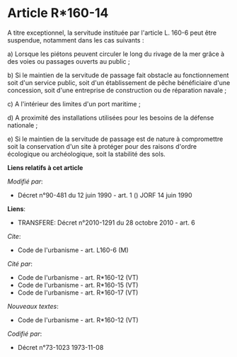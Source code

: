 # Article R*160-14

A titre exceptionnel, la servitude instituée par l'article L. 160-6 peut être suspendue, notamment dans les cas suivants :

a) Lorsque les piétons peuvent circuler le long du rivage de la mer grâce à des voies ou passages ouverts au public ;

b) Si le maintien de la servitude de passage fait obstacle au fonctionnement soit d'un service public, soit d'un
établissement de pêche bénéficiaire d'une concession, soit d'une entreprise de construction ou de réparation navale ;

c) A l'intérieur des limites d'un port maritime ;

d) A proximité des installations utilisées pour les besoins de la défense nationale ;

e) Si le maintien de la servitude de passage est de nature à compromettre soit la conservation d'un site à protéger pour des
raisons d'ordre écologique ou archéologique, soit la stabilité des sols.

**Liens relatifs à cet article**

_Modifié par_:

  - Décret n°90-481 du 12 juin 1990 - art. 1 () JORF 14 juin 1990

**Liens**:

  - TRANSFERE: Décret n°2010-1291 du 28 octobre 2010 - art. 6

_Cite_:

  - Code de l'urbanisme - art. L160-6 (M)

_Cité par_:

  - Code de l'urbanisme - art. R*160-12 (VT)
  - Code de l'urbanisme - art. R*160-15 (VT)
  - Code de l'urbanisme - art. R*160-17 (VT)

_Nouveaux textes_:

  - Code de l'urbanisme - art. R*160-12 (VT)

_Codifié par_:

  - Décret n°73-1023 1973-11-08
